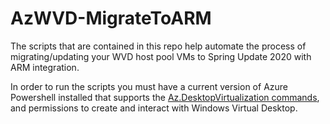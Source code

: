 # AzWVD-MigrateToARM

The scripts that are contained in this repo help automate the process of migrating/updating your WVD host pool VMs to Spring Update 2020 with ARM integration. 

In order to run the scripts you must have a current version of Azure Powershell installed that supports the [Az.DesktopVirtualization commands](https://docs.microsoft.com/en-us/powershell/module/az.desktopvirtualization/?view=azps-4.5.0), and permissions to create and interact with Windows Virtual Desktop. 

#